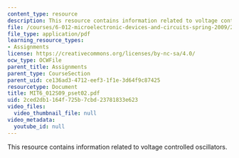 ```yaml
---
content_type: resource
description: This resource contains information related to voltage controlled oscillators.
file: /courses/6-012-microelectronic-devices-and-circuits-spring-2009/2ced2db1164f725b7cbd23781833e623_MIT6_012S09_pset02.pdf
file_type: application/pdf
learning_resource_types:
- Assignments
license: https://creativecommons.org/licenses/by-nc-sa/4.0/
ocw_type: OCWFile
parent_title: Assignments
parent_type: CourseSection
parent_uid: ce136ad3-4712-eef3-1f1e-3d64f9c87425
resourcetype: Document
title: MIT6_012S09_pset02.pdf
uid: 2ced2db1-164f-725b-7cbd-23781833e623
video_files:
  video_thumbnail_file: null
video_metadata:
  youtube_id: null
---
```

This resource contains information related to voltage controlled oscillators.